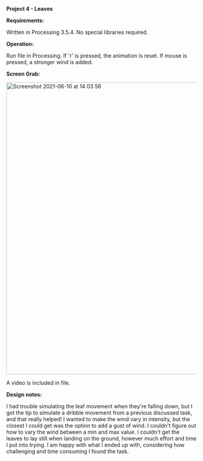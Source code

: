 **Project 4 - Leaves**

**Requirements:**

Written in Processing 3.5.4. No special libraries required.

**Operation:**

Run file in Processing. If 'r' is pressed, the animation is reset. If mouse is pressed, a stronger wind is added. 

**Screen Grab:**

<img width="771" alt="Screenshot 2021-06-10 at 14 03 56" src="https://user-images.githubusercontent.com/79255624/121529865-b9b85280-c9f4-11eb-81ff-88dc5fabdcdc.png">

A video is included in file.

**Design notes:**

I had trouble simulating the leaf movement when they're falling down, but I got the tip to simulate a dribble movement from a previous discussed task, and that really helped! I wanted to make the wind vary in intensity, but the closest I could get was the option to add a gust of wind. I couldn't figure out how to vary the wind between a min and max value. I couldn't get the leaves to lay still when landing on the ground, however much effort and time I put into trying. I am happy with what I ended up with, considering how challenging and time consuming I found the task. 
